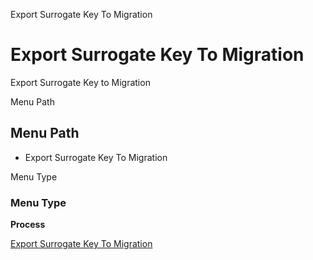
Export Surrogate Key To Migration
# Export Surrogate Key To Migration


Export Surrogate Key to Migration

Menu Path
## Menu Path



- Export Surrogate Key To Migration

Menu Type
### Menu Type

**Process**


[Export Surrogate Key To Migration](../../functional-guide/process/process-exportsurrogatekeytomigration.md)